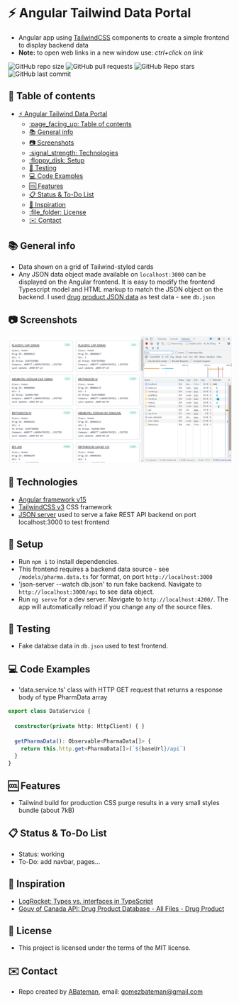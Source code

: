 # :zap: Angular Tailwind Data Portal

* Angular app using [TailwindCSS](https://developers.google.com/chart/) components to create a simple frontend to display backend data
* **Note:** to open web links in a new window use: _ctrl+click on link_

![GitHub repo size](https://img.shields.io/github/repo-size/AndrewJBateman/angular-tailwind-dataportal?style=plastic)
![GitHub pull requests](https://img.shields.io/github/issues-pr/AndrewJBateman/angular-tailwind-dataportal?style=plastic)
![GitHub Repo stars](https://img.shields.io/github/stars/AndrewJBateman/angular-tailwind-dataportal?style=plastic)
![GitHub last commit](https://img.shields.io/github/last-commit/AndrewJBateman/angular-tailwind-dataportal?style=plastic)

## :page_facing_up: Table of contents

* [:zap: Angular Tailwind Data Portal](#zap-angular-tailwind-data-portal)
  * [:page\_facing\_up: Table of contents](#page_facing_up-table-of-contents)
  * [:books: General info](#books-general-info)
  * [:camera: Screenshots](#camera-screenshots)
  * [:signal\_strength: Technologies](#signal_strength-technologies)
  * [:floppy\_disk: Setup](#floppy_disk-setup)
  * [:wrench: Testing](#wrench-testing)
  * [:computer: Code Examples](#computer-code-examples)
  * [:cool: Features](#cool-features)
  * [:clipboard: Status \& To-Do List](#clipboard-status--to-do-list)
  * [:clap: Inspiration](#clap-inspiration)
  * [:file\_folder: License](#file_folder-license)
  * [:envelope: Contact](#envelope-contact)

## :books: General info

* Data shown on a grid of Tailwind-styled cards
* Any JSON data object made available on `localhost:3000` can be displayed on the Angular frontend. It is easy to modify the frontend Typescript model and HTML markup to match the JSON object on the backend. I used [drug product JSON data](https://health-products.canada.ca/api/drug/drugproduct/?lang=en&type=json) as test data - see `db.json`

## :camera: Screenshots

![Angular page](./imgs/pharma-data.png)

## :signal_strength: Technologies

* [Angular framework v15](https://angular.io/)
* [TailwindCSS v3](https://tailwindcss.com/) CSS framework
* [JSON server](https://www.npmjs.com/package/json-server) used to serve a fake REST API backend on port localhost:3000 to test frontend

## :floppy_disk: Setup

* Run `npm i` to install dependencies.
* This frontend requires a backend data source - see `/models/pharma.data.ts` for format, on port `http://localhost:3000`
* 'json-server --watch db.json' to run fake backend. Navigate to `http://localhost:3000/api` to see data object.
* Run `ng serve` for a dev server. Navigate to `http://localhost:4200/`. The app will automatically reload if you change any of the source files.

## :wrench: Testing

* Fake databse data in `db.json` used to test frontend.

## :computer: Code Examples

* 'data.service.ts' class with HTTP GET request that returns a response body of type PharmData array

```typescript
export class DataService {

  constructor(private http: HttpClient) { }

  getPharmaData(): Observable<PharmaData[]> {
    return this.http.get<PharmaData[]>(`${baseUrl}/api`)
  }
}
```

## :cool: Features

* Tailwind build for production CSS purge results in a very small styles bundle (about 7kB)

## :clipboard: Status & To-Do List

* Status: working
* To-Do: add navbar, pages...

## :clap: Inspiration

* [LogRocket: Types vs. interfaces in TypeScript](https://blog.logrocket.com/types-vs-interfaces-in-typescript/)
* [Gouv of Canada API: Drug Product Database - All Files - Drug Product](https://health-products.canada.ca/api/drug/drugproduct/?lang=en&type=json)

## :file_folder: License

* This project is licensed under the terms of the MIT license.

## :envelope: Contact

* Repo created by [ABateman](https://github.com/AndrewJBateman), email: gomezbateman@gmail.com
